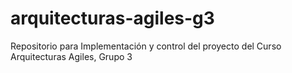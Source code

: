 # arquitecturas-agiles-g3
Repositorio para Implementación y control del proyecto del Curso Arquitecturas Agiles, Grupo 3
